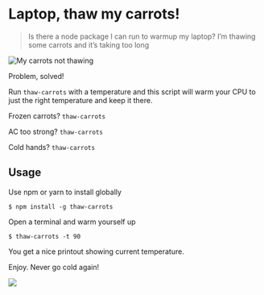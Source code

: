 # Laptop, thaw my carrots!

> Is there a node package I can run to warmup my laptop? I’m thawing some carrots and it’s taking too long

![My carrots not thawing](https://pbs.twimg.com/media/DpLa89YUYAAuprf.jpg)

Problem, solved!

Run `thaw-carrots` with a temperature and this script will warm your CPU to just the right temperature and keep it there.

Frozen carrots? `thaw-carrots`

AC too strong? `thaw-carrots`

Cold hands? `thaw-carrots`

## Usage

Use npm or yarn to install globally

```
$ npm install -g thaw-carrots
```

Open a terminal and warm yourself up

```
$ thaw-carrots -t 90
```

You get a nice printout showing current temperature.

Enjoy. Never go cold again!

![](https://j.gifs.com/7LgLw8.gif)

